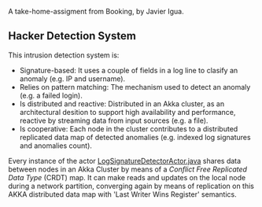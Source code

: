 A take-home-assigment from Booking, by Javier Igua.

## Hacker Detection System

This intrusion detection system is:
- Signature-based: It uses a couple of fields in a log line to clasify an anomaly (e.g. IP and username).
- Relies on pattern matching: The mechanism used to detect an anomaly (e.g. a failed login).
- Is distributed and reactive: Distributed in an Akka cluster, as an architectural desition to support high availability and performance, reactive by streaming data from input sources (e.g. a file).
- Is cooperative: Each node in the cluster contributes to a distributed replicated data map of detected anomalies (e.g. indexed log signatures and anomalies count).

Every instance of the actor [LogSignatureDetectorActor.java](src/main/java/com/booking/security/hackertest/detector/actors/LogSignatureDetectorActor.java) shares data between nodes in an Akka Cluster by means of a _Conflict Free Replicated Data Type_ (CRDT) map.  It can make reads and updates on the local node during a network partition, converging again by means of replication on this AKKA distributed data map with 'Last Writer Wins Register' semantics.
